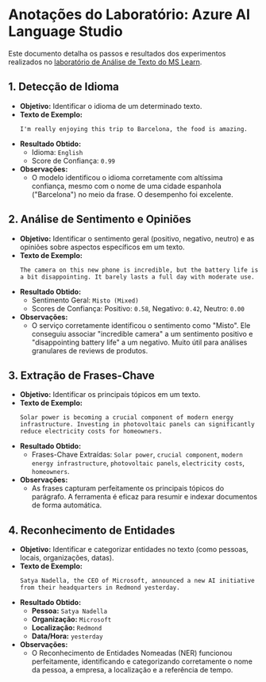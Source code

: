 # Anotações do Laboratório: Azure AI Language Studio

Este documento detalha os passos e resultados dos experimentos realizados no [laboratório de Análise de Texto do MS Learn](https://microsoftlearning.github.io/mslearn-ai-fundamentals/Instructions/Labs/10-text-analysis.html).

## 1. Detecção de Idioma

* **Objetivo:** Identificar o idioma de um determinado texto.
* **Texto de Exemplo:**
    ```
    I'm really enjoying this trip to Barcelona, the food is amazing.
    ```
* **Resultado Obtido:**
    * Idioma: `English`
    * Score de Confiança: `0.99`
* **Observações:**
    * O modelo identificou o idioma corretamente com altíssima confiança, mesmo com o nome de uma cidade espanhola ("Barcelona") no meio da frase. O desempenho foi excelente.

## 2. Análise de Sentimento e Opiniões

* **Objetivo:** Identificar o sentimento geral (positivo, negativo, neutro) e as opiniões sobre aspectos específicos em um texto.
* **Texto de Exemplo:**
    ```
    The camera on this new phone is incredible, but the battery life is a bit disappointing. It barely lasts a full day with moderate use.
    ```
* **Resultado Obtido:**
    * Sentimento Geral: `Misto (Mixed)`
    * Scores de Confiança: Positivo: `0.58`, Negativo: `0.42`, Neutro: `0.00`
* **Observações:**
    * O serviço corretamente identificou o sentimento como "Misto". Ele conseguiu associar "incredible camera" a um sentimento positivo e "disappointing battery life" a um negativo. Muito útil para análises granulares de reviews de produtos.

## 3. Extração de Frases-Chave

* **Objetivo:** Identificar os principais tópicos em um texto.
* **Texto de Exemplo:**
    ```
    Solar power is becoming a crucial component of modern energy infrastructure. Investing in photovoltaic panels can significantly reduce electricity costs for homeowners.
    ```
* **Resultado Obtido:**
    * Frases-Chave Extraídas: `Solar power`, `crucial component`, `modern energy infrastructure`, `photovoltaic panels`, `electricity costs`, `homeowners`.
* **Observações:**
    * As frases capturam perfeitamente os principais tópicos do parágrafo. A ferramenta é eficaz para resumir e indexar documentos de forma automática.

## 4. Reconhecimento de Entidades

* **Objetivo:** Identificar e categorizar entidades no texto (como pessoas, locais, organizações, datas).
* **Texto de Exemplo:**
    ```
    Satya Nadella, the CEO of Microsoft, announced a new AI initiative from their headquarters in Redmond yesterday.
    ```
* **Resultado Obtido:**
    * **Pessoa:** `Satya Nadella`
    * **Organização:** `Microsoft`
    * **Localização:** `Redmond`
    * **Data/Hora:** `yesterday`
* **Observações:**
    * O Reconhecimento de Entidades Nomeadas (NER) funcionou perfeitamente, identificando e categorizando corretamente o nome da pessoa, a empresa, a localização e a referência de tempo.
